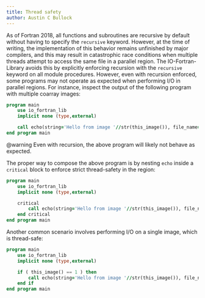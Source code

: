 ```yaml
---
title: Thread safety
author: Austin C Bullock
---
```


As of Fortran 2018, all functions and subroutines are recursive by default without having to specify the `recursive` keyword. However, at the time of writing, the implementation of this behavior remains unfinished by major compilers, and this may result in catastrophic race conditions when multiple threads attempt to access the same file in a parallel region. The IO-Fortran-Library avoids this by explicitly enforcing recursion with the `recursive` keyword on all module procedures. However, even with recursion enforced, some programs may not operate as expected when performing I/O in parallel regions. For instance, inspect the output of the following program with multiple coarray images:

```fortran
program main
    use io_fortran_lib
    implicit none (type,external)

    call echo(string='Hello from image '//str(this_image()), file_name='hello.txt')
end program main
```

@warning Even with recursion, the above program will likely not behave as expected.

The proper way to compose the above program is by nesting `echo` inside a `critical` block to enforce strict thread-safety in the region:

```fortran
program main
    use io_fortran_lib
    implicit none (type,external)

    critical
        call echo(string='Hello from image '//str(this_image()), file_name='hello.txt')
    end critical
end program main
```

Another common scenario involves performing I/O on a single image, which is thread-safe:

```fortran
program main
    use io_fortran_lib
    implicit none (type,external)

    if ( this_image() == 1 ) then
        call echo(string='Hello from image '//str(this_image()), file_name='hello.txt')
    end if
end program main
```
